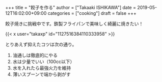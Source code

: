 +++
title = "餃子を作る"
author = ["Takaaki ISHIKAWA"]
date = 2019-05-12T16:02:00+09:00
categories = ["cooking"]
draft = false
+++

餃子焼きに挑戦中です。鉄製フライパンで美味しく綺麗に焼きたい！  

{{< x user="takaxp" id="1127516384110333958" >}}  

とりあえず抑えたコツは次の通り。  

1.  油通しは徹底的にやる
2.  水は少量でいい（100cc以下）
3.  水を入れたら最強火力を維持
4.  薄いスプーンで端から剥がす
